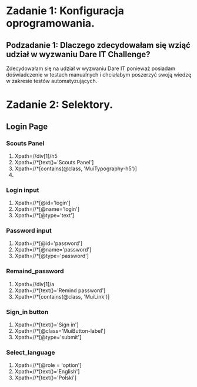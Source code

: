 # Zadanie 1: Konfiguracja oprogramowania.
## Podzadanie 1: Dlaczego zdecydowałam się wziąć udział w wyzwaniu Dare IT Challenge?

Zdecydowałam się na udział w wyzwaniu Dare IT ponieważ posiadam doświadczenie w testach manualnych i chciałabym poszerzyć swoją wiedzę w zakresie testów automatyzujących. 

# Zadanie 2: Selektory.

## Login Page
### Scouts Panel
1. Xpath=//div[1]/h5
1. Xpath=//*[text()='Scouts Panel']
1. Xpath=//*[contains(@class, 'MuiTypography-h5')]  
2. 

### Login input

1. Xpath=//*[@id='login']
1. Xpath=//*[@name='login']
1. Xpath=//*[@type='text']


### Password input

1. Xpath=//*[@id='password']
1. Xpath=//*[@name='password']
1. Xpath=//*[@type='password']


### Remaind_password
1. Xpath=//div[1]/a
1. Xpath=//*[text()='Remind password']
1. Xpath=//*[contains(@class, 'MuiLink')] 

### Sign_in button
1. Xpath=//*[text()='Sign in']
1. Xpath=//*[@class='MuiButton-label']
1. Xpath=//*[@type='submit']

### Select_language
1. Xpath=//*[@role = 'option']
1. Xpath=//*[text()='English']
1. Xpath=//*[text()='Polski']

